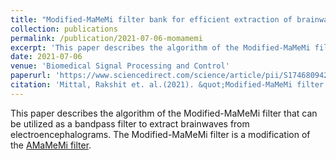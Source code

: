 ```yaml
---
title: "Modified-MaMeMi filter bank for efficient extraction of brainwaves from electroencephalograms"
collection: publications
permalink: /publication/2021-07-06-momamemi
excerpt: 'This paper describes the algorithm of the Modified-MaMeMi filter that can be utilized as a bandpass filter to extract brainwaves from electroencephalograms. The Modified-MaMeMi filter is a modification of the <a href="https://ieeexplore.ieee.org/abstract/document/9171901">AMaMeMi filter</a>.'
date: 2021-07-06
venue: 'Biomedical Signal Processing and Control'
paperurl: 'https://www.sciencedirect.com/science/article/pii/S1746809421005243'
citation: 'Mittal, Rakshit et. al.(2021). &quot;Modified-MaMeMi filter bank for efficient extraction of brainwaves from electroencephalograms.&quot; <i>Biomedical Signal Processing and Control</i>.'
---
```

This paper describes the algorithm of the Modified-MaMeMi filter that can be utilized as a bandpass filter to extract brainwaves from electroencephalograms. The Modified-MaMeMi filter is a modification of the <a href="https://ieeexplore.ieee.org/abstract/document/9171901">AMaMeMi filter</a>.



